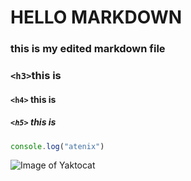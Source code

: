 # HELLO MARKDOWN
### this is my edited markdown file

### `<h3>`this is 
#### `<h4>` this is
##### `<h5>` this is

```javascript
console.log("atenix")
```

![Image of Yaktocat](https://octodex.github.com/images/yaktocat.png)
